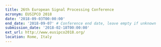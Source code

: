 ```yaml
---
title: 26th European Signal Processing Conference
acronym: EUSIPCO 2018
date: '2018-09-03T00:00:00'
end_date: '2018-09-07' # Conference end date, leave empty if unknown
submission_date: '2018-02-18T00:00:00'
ext_url: http://www.eusipco2018.org/
location: Rome, Italy
---
```

